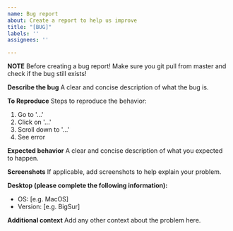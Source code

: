 ```yaml
---
name: Bug report
about: Create a report to help us improve
title: "[BUG]"
labels: ''
assignees: ''

---
```


**NOTE**
Before creating a bug report! Make sure you git pull from master and check if the bug still exists!

**Describe the bug**
A clear and concise description of what the bug is.

**To Reproduce**
Steps to reproduce the behavior:
1. Go to '...'
2. Click on '...'
3. Scroll down to '...'
4. See error

**Expected behavior**
A clear and concise description of what you expected to happen.

**Screenshots**
If applicable, add screenshots to help explain your problem.

**Desktop (please complete the following information):**
 - OS: [e.g. MacOS]
 - Version: [e.g. BigSur]

**Additional context**
Add any other context about the problem here.
